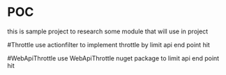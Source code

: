 # POC
this is sample project to research some module that will use in project

#Throttle
use actionfilter to implement throttle by limit api end point hit

#WebApiThrottle
use WebApiThrottle nuget package to limit api end point hit

